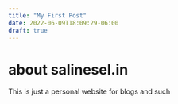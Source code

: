 ```yaml
---
title: "My First Post"
date: 2022-06-09T18:09:29-06:00
draft: true
---
```


# about salinesel.in

This is just a personal website for blogs and such
